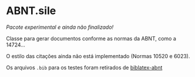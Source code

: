 # ABNT.sile

*Pacote experimental e ainda não finalizado!*

Classe para gerar documentos conforme as normas da ABNT, como a 14724...

O estilo das citações ainda não está implementado (Normas 10520 e 6023).

Os arquivos `.bib` para os testes foram retirados de [biblatex-abnt](https://github.com/abntex/biblatex-abnt/)
